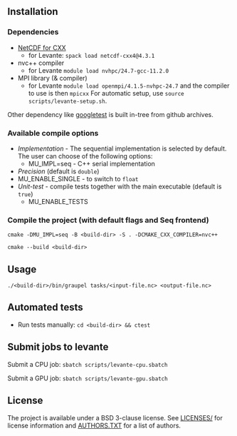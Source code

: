## Installation

### Dependencies
* [NetCDF for CXX](https://github.com/Unidata/netcdf-cxx4)
  * for Levante: `spack load netcdf-cxx4@4.3.1`
* nvc++ compiler
  * for Levante `module load nvhpc/24.7-gcc-11.2.0`
* MPI library (& compiler)
  * for Levante `module load openmpi/4.1.5-nvhpc-24.7` and the compiler to use is then `mpicxx`
For automatic setup, use `source scripts/levante-setup.sh`.

Other dependency like [googletest](https://github.com/google/googletest) is built in-tree from github archives. 

### Available compile options 
* _Implementation_ - The sequential implementation is selected by default. The user can choose of the following options:
  * MU_IMPL=seq - C++ serial implementation
 * _Precision_ (default is `double`)
  * MU_ENABLE_SINGLE - to switch to `float` 
* _Unit-test_ - compile tests together with the main executable (default is `true`)
  * MU_ENABLE_TESTS

### Compile the project (with default flags and Seq frontend)

`cmake -DMU_IMPL=seq -B <build-dir> -S . -DCMAKE_CXX_COMPILER=nvc++`

`cmake --build <build-dir>`

## Usage

`./<build-dir>/bin/graupel tasks/<input-file.nc> <output-file.nc>`

## Automated tests

- Run tests manually:
`cd <build-dir> && ctest` 

## Submit jobs to levante 

Submit a CPU job: `sbatch scripts/levante-cpu.sbatch`

Submit a GPU job: `sbatch scripts/levante-gpu.sbatch`

## License

The project is available under a BSD 3-clause license. See [LICENSES/](./LICENSES) for license information and [AUTHORS.TXT](./AUTHORS.TXT) for a list of authors.
